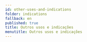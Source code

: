 ```yaml
---
id: other-uses-and-indications
folder: indications
fallback: en
published: true
title: Outros usos e indicações
menutitle: Outros usos e indicações
---
```

